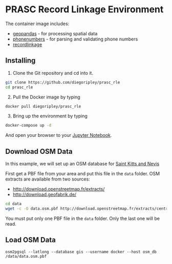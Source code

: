 # PRASC Record Linkage Environment

The container image includes:

- [geopandas](http://geopandas.org/) -  for processing spatial data
- [phonenumbers](https://github.com/daviddrysdale/python-phonenumbers) - for parsing and validating phone numbers
- [recordlinkage](https://github.com/J535D165/recordlinkage)

## Installing 
1. Clone the Git repository and cd into it.
```bash
git clone https://github.com/diegoripley/prasc_rle
cd prasc_rle
```

2. Pull the Docker image by typing
```bash
docker pull diegoripley/prasc_rle
```

3. Bring up the environment by typing
```bash
docker-compose up -d
```

And open your browser to your [Jupyter Notebook](http://localhost:8888).

## Download OSM Data
In this example, we will set up an OSM database for [Saint Kitts and Nevis](https://en.wikipedia.org/wiki/Saint_Kitts_and_Nevis)

First get a PBF file from your area and put this file in the `data` folder.
OSM extracts are available from two sources:
* http://download.openstreetmap.fr/extracts/
* http://download.geofabrik.de/

```bash
cd data
wget -c -O data.osm.pbf http://download.openstreetmap.fr/extracts/central-america/saint_kitts_and_nevis.osm.pbf
```

You must put only one PBF file in the `data` folder. Only the last one will be read.

## Load OSM Data
```
osm2pgsql --latlong --database gis --username docker --host osm_db /data/data.osm.pbf 
```
